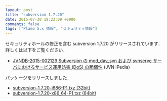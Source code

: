 ```yaml
---
layout: post
title: "subversion 1.7.20"
date: 2015-07-30 19:23:09 +0900
comments: false
tags: ["Plamo 5.x 情報", "セキュリティ情報"]
---
```

セキュリティホールの修正を含む subversion 1.7.20 がリリースされています．詳しくは以下をご覧ください．

* [JVNDB-2015-002129 Subversion の mod_dav_svn および svnserve サーバにおけるサービス運用妨害 (DoS) の脆弱性](http://jvndb.jvn.jp/ja/contents/2015/JVNDB-2015-002129.html) (JVN iPedia)

パッケージをリリースしました．

* [subversion-1.7.20-i686-P1.txz (32bit)](ftp://plamo.linet.gr.jp/pub/Plamo-5.x/x86/plamo/05_ext/devel2.txz/subversion-1.7.20-i686-P1.txz)
* [subversion-1.7.20-x86_64-P1.txz (64bit)](ftp://plamo.linet.gr.jp/pub/Plamo-5.x/x86_64/plamo/05_ext/devel2.txz/subversion-1.7.20-x86_64-P1.txz)
